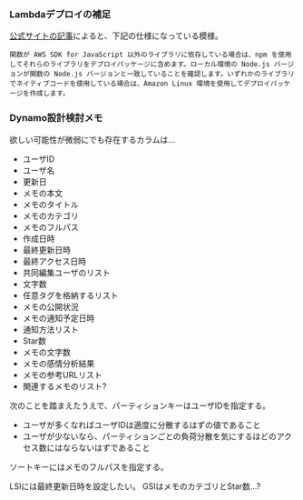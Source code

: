 ### Lambdaデプロイの補足
[公式サイトの記事](https://docs.aws.amazon.com/ja_jp/lambda/latest/dg/nodejs-package.html)によると、下記の仕様になっている模様。

```
関数が AWS SDK for JavaScript 以外のライブラリに依存している場合は、npm を使用してそれらのライブラリをデプロイパッケージに含めます。ローカル環境の Node.js バージョンが関数の Node.js バージョンと一致していることを確認します。いずれかのライブラリでネイティブコードを使用している場合は、Amazon Linux 環境を使用してデプロイパッケージを作成します。
```

### Dynamo設計検討メモ
欲しい可能性が微弱にでも存在するカラムは...

* ユーザID
* ユーザ名
* 更新日
* メモの本文
* メモのタイトル
* メモのカテゴリ
* メモのフルパス
* 作成日時
* 最終更新日時
* 最終アクセス日時
* 共同編集ユーザのリスト
* 文字数
* 任意タグを格納するリスト
* メモの公開状況
* メモの通知予定日時
* 通知方法リスト
* Star数
* メモの文字数
* メモの感情分析結果
* メモの参考URLリスト
* 関連するメモのリスト?

次のことを踏まえたうえで、パーティションキーはユーザIDを指定する。
* ユーザが多くなればユーザIDは適度に分散するはずの値であること
* ユーザが少ないなら、パーティションごとの負荷分散を気にするほどのアクセス数にはならないはずであること

ソートキーにはメモのフルパスを指定する。

LSIには最終更新日時を設定したい。
GSIはメモのカテゴリとStar数...?
